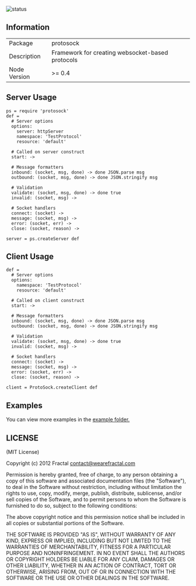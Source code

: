 ![status](https://secure.travis-ci.org/wearefractal/protosock.png?branch=master)

## Information

<table>
<tr> 
<td>Package</td><td>protosock</td>
</tr>
<tr>
<td>Description</td>
<td>Framework for creating websocket-based protocols</td>
</tr>
<tr>
<td>Node Version</td>
<td>>= 0.4</td>
</tr>
</table>

## Server Usage

```coffee-script
ps = require 'protosock'
def =
  # Server options
  options:
    server: httpServer
    namespace: 'TestProtocol'
    resource: 'default'

  # Called on server construct
  start: ->

  # Message formatters
  inbound: (socket, msg, done) -> done JSON.parse msg
  outbound: (socket, msg, done) -> done JSON.stringify msg

  # Validation
  validate: (socket, msg, done) -> done true
  invalid: (socket, msg) ->

  # Socket handlers
  connect: (socket) ->
  message: (socket, msg) ->
  error: (socket, err) ->
  close: (socket, reason) ->

server = ps.createServer def
```

## Client Usage

```coffee-script
def =
  # Server options
  options:
    namespace: 'TestProtocol'
    resource: 'default'

  # Called on client construct
  start: ->

  # Message formatters
  inbound: (socket, msg, done) -> done JSON.parse msg
  outbound: (socket, msg, done) -> done JSON.stringify msg

  # Validation
  validate: (socket, msg, done) -> done true
  invalid: (socket, msg) ->

  # Socket handlers
  connect: (socket) ->
  message: (socket, msg) ->
  error: (socket, err) ->
  close: (socket, reason) ->

client = ProtoSock.createClient def
```

## Examples

You can view more examples in the [example folder.](https://github.com/wearefractal/protosock/tree/master/examples)

## LICENSE

(MIT License)

Copyright (c) 2012 Fractal <contact@wearefractal.com>

Permission is hereby granted, free of charge, to any person obtaining
a copy of this software and associated documentation files (the
"Software"), to deal in the Software without restriction, including
without limitation the rights to use, copy, modify, merge, publish,
distribute, sublicense, and/or sell copies of the Software, and to
permit persons to whom the Software is furnished to do so, subject to
the following conditions:

The above copyright notice and this permission notice shall be
included in all copies or substantial portions of the Software.

THE SOFTWARE IS PROVIDED "AS IS", WITHOUT WARRANTY OF ANY KIND,
EXPRESS OR IMPLIED, INCLUDING BUT NOT LIMITED TO THE WARRANTIES OF
MERCHANTABILITY, FITNESS FOR A PARTICULAR PURPOSE AND
NONINFRINGEMENT. IN NO EVENT SHALL THE AUTHORS OR COPYRIGHT HOLDERS BE
LIABLE FOR ANY CLAIM, DAMAGES OR OTHER LIABILITY, WHETHER IN AN ACTION
OF CONTRACT, TORT OR OTHERWISE, ARISING FROM, OUT OF OR IN CONNECTION
WITH THE SOFTWARE OR THE USE OR OTHER DEALINGS IN THE SOFTWARE.
